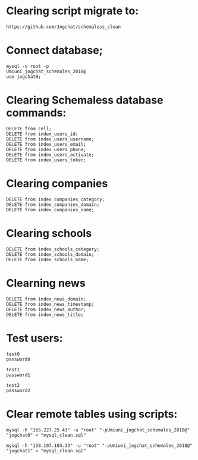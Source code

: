 # Clearing script migrate to:
```
https://github.com/Jogchat/schemaless_clean
```

# Connect database;
```
mysql -u root -p
Umiuni_jogchat_schemales_2018@
use jogchat0;
```
# Clearing Schemaless database commands:

```
DELETE from cell;
DELETE from index_users_id;
DELETE from index_users_username;
DELETE from index_users_email;
DELETE from index_users_phone;
DELETE from index_users_activate;
DELETE from index_users_token;
```

# Clearing companies
```
DELETE from index_companies_category;
DELETE from index_companies_domain;
DELETE from index_companies_name;
```

# Clearing schools
```
DELETE from index_schools_category;
DELETE from index_schools_domain;
DELETE from index_schools_name;
```

# Clearning news
```
DELETE from index_news_domain;
DELETE from index_news_timestamp;
DELETE from index_news_author;
DELETE from index_news_title;
```

# Test users:
```
test0
password0

test1
password1

test2
password2
```

# Clear remote tables using scripts:
```
mysql -h "165.227.25.43" -u "root" "-pUmiuni_jogchat_schemales_2018@" "jogchat0" < "mysql_clean.sql"
```
```
mysql -h "138.197.103.33" -u "root" "-pUmiuni_jogchat_schemales_2018@" "jogchat1" < "mysql_clean.sql"
```
